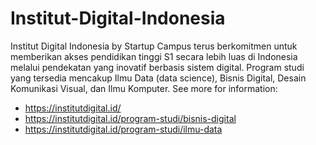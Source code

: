 # Institut-Digital-Indonesia

Institut Digital Indonesia by Startup Campus terus berkomitmen untuk memberikan akses pendidikan tinggi S1 secara lebih luas di Indonesia melalui pendekatan yang inovatif berbasis sistem digital. Program studi yang tersedia mencakup Ilmu Data (data science), Bisnis Digital, Desain Komunikasi Visual, dan Ilmu Komputer.
See more for information: 
* https://institutdigital.id/
* https://institutdigital.id/program-studi/bisnis-digital
* https://institutdigital.id/program-studi/ilmu-data
